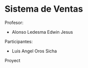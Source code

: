 # Sistema de Ventas
 Profesor:

- Alonso Ledesma Edwin Jesus
  
 Participantes:
- Luis Angel Oros Sicha
  
Proyect
